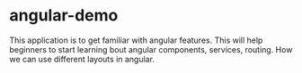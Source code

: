 # angular-demo
This application is to get familiar with angular features. This will help beginners to start learning bout angular components,  services, routing. How we can use different layouts in angular. 
